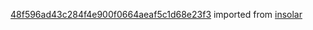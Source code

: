 [48f596ad43c284f4e900f0664aeaf5c1d68e23f3](https://github.com/insolar/insolar/commit/48f596ad43c284f4e900f0664aeaf5c1d68e23f3) imported from [insolar](https://github.com/insolar/insolar)
